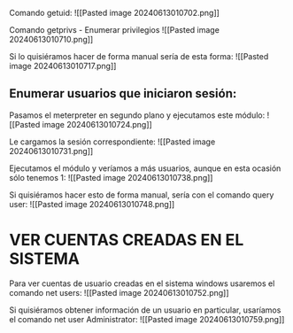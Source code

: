 Comando getuid:
![[Pasted image 20240613010702.png]]

Comando getprivs - Enumerar privilegios
![[Pasted image 20240613010710.png]]

Si lo quisiéramos hacer de forma manual sería de esta forma:
![[Pasted image 20240613010717.png]]

## Enumerar usuarios que iniciaron sesión:
Pasamos el meterpreter en segundo plano y ejecutamos este módulo:
![[Pasted image 20240613010724.png]]

Le cargamos la sesión correspondiente:
![[Pasted image 20240613010731.png]]

Ejecutamos el módulo y veríamos a más usuarios, aunque en esta ocasión sólo tenemos 1:
![[Pasted image 20240613010738.png]]

Si quisiéramos hacer esto de forma manual, sería con el comando query user:
![[Pasted image 20240613010748.png]]
# VER CUENTAS CREADAS EN EL SISTEMA
Para ver cuentas de usuario creadas en el sistema windows usaremos el comando net users:
![[Pasted image 20240613010752.png]]

Si quisiéramos obtener información de un usuario en particular, usaríamos el comando net user Administrator:
![[Pasted image 20240613010759.png]]